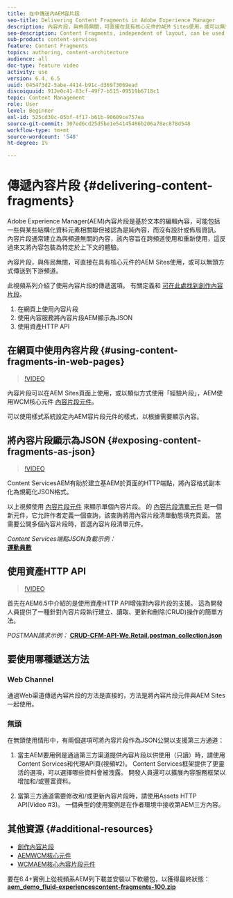 ```yaml
---
title: 在中傳送內AEM容片段
seo-title: Delivering Content Fragments in Adobe Experience Manager
description: 內容片段，與佈局無關，可直接在具有核心元件的AEM Sites使用，或可以無頭方式傳送到下游頻道。
seo-description: Content Fragments, independent of layout, can be used directly in AEM Sites with Core Components or can be delivered in a headless manner to downstream channels.
sub-product: content-services
feature: Content Fragments
topics: authoring, content-architecture
audience: all
doc-type: feature video
activity: use
version: 6.4, 6.5
uuid: 045473d2-5abe-4414-b91c-d369f3069ead
discoiquuid: 912e0c41-83cf-49f7-b515-09519b6718c1
topic: Content Management
role: User
level: Beginner
exl-id: 525cd30c-05bf-4f17-b61b-90609ce757ea
source-git-commit: 307ed6cd25d5be1e54145406b206a78ec878d548
workflow-type: tm+mt
source-wordcount: '548'
ht-degree: 1%

---
```


# 傳遞內容片段 {#delivering-content-fragments}

Adobe Experience Manager(AEM)內容片段是基於文本的編輯內容，可能包括一些與某些結構化資料元素相關聯但被認為是純內容，而沒有設計或佈局資訊。 內容片段通常建立為與頻道無關的內容，該內容旨在跨頻道使用和重新使用，這反過來又將內容包裝為特定於上下文的體驗。

內容片段，與佈局無關，可直接在具有核心元件的AEM Sites使用，或可以無頭方式傳送到下游頻道。

此視頻系列介紹了使用內容片段的傳遞選項。 有關定義和 [可在此處找到創作內容片段](content-fragments-feature-video-use.md)。

1. 在網頁上使用內容片段
2. 使用內容服務將內容片段AEM顯示為JSON
3. 使用資產HTTP API

## 在網頁中使用內容片段 {#using-content-fragments-in-web-pages}

>[!VIDEO](https://video.tv.adobe.com/v/22449/?quality=12&learn=on)

內容片段可以在AEM Sites頁面上使用，或以類似方式使用「經驗片段」，AEM使用WCM核心元件 [內容片段元件](https://experienceleague.adobe.com/docs/experience-manager-core-components/using/components/content-fragment-component.html)。

可以使用樣式系統設定內AEM容片段元件的樣式，以根據需要顯示內容。

## 將內容片段顯示為JSON {#exposing-content-fragments-as-json}

>[!VIDEO](https://video.tv.adobe.com/v/22448/?quality=12&learn=on)

Content ServicesAEM有助於建立基AEM於頁面的HTTP端點，將內容格式副本化為規範化JSON格式。

以上視頻使用 [內容片段元件](https://experienceleague.adobe.com/docs/experience-manager-core-components/using/components/content-fragment-component.html) 來顯示單個內容片段。 的 [內容片段清單元件](https://experienceleague.adobe.com/docs/experience-manager-core-components/using/components/content-fragment-list.html) 是一個新元件，它允許作者定義一個查詢，該查詢將用內容片段清單動態填充頁面。 當需要公開多個內容片段時，首選內容片段清單元件。

*Content Services端點JSON負載示例：*\
**[運動員數](assets/athletes.json)**

## 使用資產HTTP API

>[!VIDEO](https://video.tv.adobe.com/v/26390/?quality=12&learn=on)

首先在AEM6.5中介紹的是使用資產HTTP API增強對內容片段的支援。 這為開發人員提供了一種針對內容片段執行建立、讀取、更新和刪除(CRUD)操作的簡單方法。

*POSTMAN請求示例：*
**[CRUD-CFM-API-We.Retail.postman_collection.json](assets/CRUD-CFM-API-We.Retail.postman_collection.json)**

## 要使用哪種遞送方法

### Web Channel

通過Web渠道傳遞內容片段的方法是直接的，方法是將內容片段元件與AEM Sites一起使用。

### 無頭

在無頭使用情形中，有兩個選項可將內容片段作為JSON公開以支援第三方通道：

1. 當主AEM要用例是通過第三方渠道提供內容片段以供使用（只讀）時，請使用Content Services和代理API頁(視頻#2)。 Content Services框架提供了更靈活的選項，可以選擇哪些資料會被洩露。 開發人員還可以擴展內容服務框架以增加和/或豐富資料。

2. 當第三方通道需要修改和/或更新內容片段時，請使用Assets HTTP API(Video #3)。 一個典型的使用案例是在作者環境中接收第AEM三方內容。

## 其他資源 {#additional-resources}

* [創作內容片段](content-fragments-feature-video-use.md)
* [AEMWCM核心元件](https://experienceleague.adobe.com/docs/experience-manager-core-components/using/introduction.html?lang=zh-Hant)
* [WCMAEM核心內容片段元件](https://experienceleague.adobe.com/docs/experience-manager-core-components/using/components/content-fragment-component.html)

要在6.4+實例上從視頻系AEM列下載並安裝以下軟體包，以獲得最終狀態：\
**[aem_demo_fluid-experiencescontent-fragments-100.zip](assets/aem_demo_fluid-experiencescontent-fragments-100.zip)**
